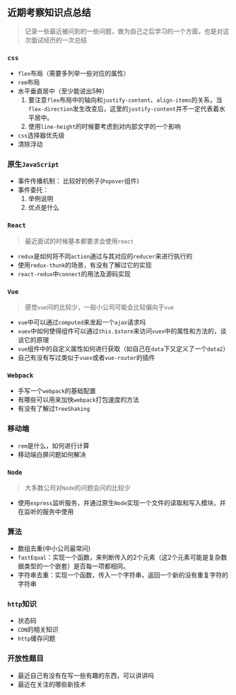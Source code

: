 ## 近期考察知识点总结
> 记录一些最近被问到的一些问题，做为自己之后学习的一个方面，也是对这次面试经历的一次总结

### `css`
* `flex`布局（需要多列举一些对应的属性）
* `rem`布局
* 水平垂直居中（至少能说出5种）
  1. 要注意`flex`布局中的轴向和`justify-content`、`align-items`的关系，当`flex-direction`发生改变后，这里的`justify-content`并不一定代表着水平居中。
  2. 使用`line-height`的时候要考虑到对内部文字的一个影响
* `css`选择器优先级
* 清除浮动

### 原生`JavaScript`

* 事件传播机制： 比较好的例子(`Popover`组件)
* 事件委托：  
  1. 举例说明
  2. 优点是什么

### `React`
> 最近面试的时候基本都要求会使用`react`

* `redux`是如何将不同`action`通过与其对应的`reducer`来进行执行的
* 使用`redux-thunk`的场景，有没有了解过它的实现
* `react-redux`中`connect`的用法及源码实现

### `Vue`
> 感觉`vue`问的比较少，一般小公司可能会比较偏向于`vue`

* `vue`中可以通过`computed`来发起一个`ajax`请求吗
* `vuex`中如何使得组件可以通过`this.$store`来访问`vuex`中的属性和方法的，谈谈它的原理
* `vue`组件中的自定义属性如何进行获取（如自己在`data`下又定义了一个`data2`）
* 自己有没有写过类似于`vuex`或者`vue-router`的插件

### `Webpack`
* 手写一个`webpack`的基础配置
* 有哪些可以用来加快`webpack`打包速度的方法
* 有没有了解过`TreeShaking`

### 移动端

* `rem`是什么，如何进行计算
* 移动端白屏问题如何解决

### `Node`
> 大多数公司对`Node`的问题会问的比较少

* 使用`express`监听服务，并通过原生`Node`实现一个文件的读取和写入模块，并在监听的服务中使用

### 算法
* 数组去重(中小公司最常问)
* `fastEqual`：实现一个函数，来判断传入的2个元素（这2个元素可能是复杂数据类型的一个嵌套）是否每一项都相同。
* 字符串去重：实现一个函数，传入一个字符串，返回一个新的没有重复字符的字符串

### `http`知识
* 状态码
* `CDN`的相关知识
* `http`缓存问题

### 开放性题目

* 最近自己有没有在写一些有趣的东西，可以讲讲吗
* 最近在关注的哪些新技术





